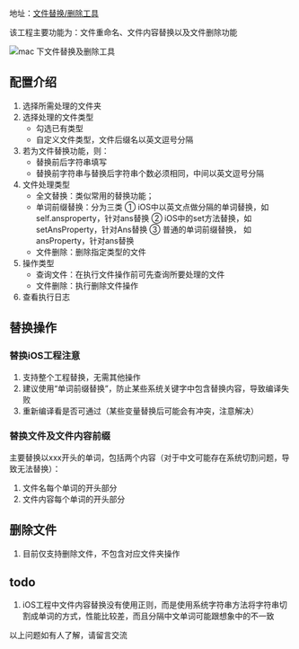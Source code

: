 地址：[文件替换/删除工具](https://github.com/ShaochongDu/FileReplaceProject.git)

该工程主要功能为：文件重命名、文件内容替换以及文件删除功能

![mac 下文件替换及删除工具](https://upload-images.jianshu.io/upload_images/1186277-f791f8dcfd12f0c8.png?imageMogr2/auto-orient/strip%7CimageView2/2/w/1240)

## 配置介绍
1. 选择所需处理的文件夹
2. 选择处理的文件类型
    * 勾选已有类型
    * 自定义文件类型，文件后缀名以英文逗号分隔
3. 若为文件替换功能，则：
    * 替换前后字符串填写
   * 替换前字符串与替换后字符串个数必须相同，中间以英文逗号分隔
4. 文件处理类型
   * 全文替换：类似常用的替换功能；
   * 单词前缀替换：分为三类 
   ① iOS中以英文点做分隔的单词替换，如 self.ansproperty，针对ans替换 
   ② iOS中的set方法替换，如 setAnsProperty，针对Ans替换 
   ③ 普通的单词前缀替换， 如ansProperty，针对ans替换
   * 文件删除：删除指定类型的文件
5. 操作类型
   * 查询文件：在执行文件操作前可先查询所要处理的文件
   * 文件删除：执行删除文件操作
6. 查看执行日志

## 替换操作
### 替换iOS工程注意
1. 支持整个工程替换，无需其他操作
2. 建议使用“单词前缀替换”，防止某些系统关键字中包含替换内容，导致编译失败
3. 重新编译看是否可通过（某些变量替换后可能会有冲突，注意解决）
    
### 替换文件及文件内容前缀
主要替换以xxx开头的单词，包括两个内容（对于中文可能存在系统切割问题，导致无法替换）：
1. 文件名每个单词的开头部分
2. 文件内容每个单词的开头部分

## 删除文件
1. 目前仅支持删除文件，不包含对应文件夹操作

## todo
1. iOS工程中文件内容替换没有使用正则，而是使用系统字符串方法将字符串切割成单词的方式，性能比较差，而且分隔中文单词可能跟想象中的不一致

以上问题如有人了解，请留言交流